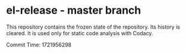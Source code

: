 # el-release - master branch

This repository contains the frozen state of the repository.
Its history is cleared. It is used only for static code
analysis with Codacy.

Commit Time: 1721956298